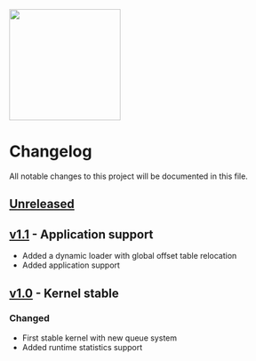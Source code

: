 <img src="https://github.com/bjornbrodtkorb/BlackOS/blob/master/BlackOS%20Graphics/black_os_logo_trim.png" width="200">

# Changelog

All notable changes to this project will be documented in this file. 

## [Unreleased]

## [v1.1] - Application support

- Added a dynamic loader with global offset table relocation
- Added application support

## [v1.0] - Kernel stable

### Changed

- First stable kernel with new queue system
- Added runtime statistics support


[Unreleased]: https://github.com/bjornbrodtkorb/BlackOS/compare/v1.0...HEAD
[v1.0]: https://github.com/bjornbrodtkorb/BlackOS/releases/tag/v1.0
[v1.1]: https://github.com/bjornbrodtkorb/BlackOS/releases/tag/v1.1
